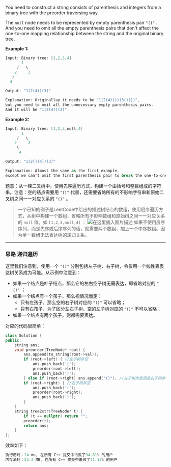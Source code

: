 You need to construct a string consists of parenthesis and integers from a binary tree with the preorder traversing way.

The `null` node needs to be represented by empty parenthesis pair `"()"` . And you need to omit all the empty parenthesis pairs that don't affect the one-to-one mapping relationship between the string and the original binary tree.

**Example 1:**

```swift
Input: Binary tree: [1,2,3,4]
       1
     /   \
    2     3
   /    
  4     

Output: "1(2(4))(3)"

Explanation: Originallay it needs to be "1(2(4)())(3()())", 
but you need to omit all the unnecessary empty parenthesis pairs. 
And it will be "1(2(4))(3)".
```

**Example 2:**

```swift
Input: Binary tree: [1,2,3,null,4]
       1
     /   \
    2     3
     \  
      4 

Output: "1(2()(4))(3)"

Explanation: Almost the same as the first example, 
except we can't omit the first parenthesis pair to break the one-to-one mapping relationship between the input and the output.
```

题意：从一棵二叉树中，使用先序遍历方式，构建一个由括号和整数组成的字符串。注意：空的结点需要用 `"()"` 代替，还需要省略所有的不影响字符串和原始二叉树之间一一对应关系的 `"()"` 。

> 一个已知的例子是LeetCode中给出的描述树结点的数组，使用层序遍历方式，从树中构建一个数组，省略所有不影响数组和原始树之间一一对应关系的 `null` 值。如 `[1,2,3,null,4]` ：
> ![在这里插入图片描述](https://img-blog.csdnimg.cn/20201006171025247.png#pic_center)
> 如果不使用层序序列，而是先序或后序序列的话，就需要两个数组，加上一个中序数组。因为单一数组无法表达树的递归关系。



---
### 思路 递归遍历
这里我们注意到，使用一个 `"()"` 分别包括左子树、右子树，令仅用一个线性表表达树关系成为可能。从示例中注意到：
- 如果一个结点是叶子结点，那么它的左右空子树无需表达，即省略对应的 `"()"` ；
- 如果一个结点有一个孩子，那么视情况而定：
	- 只有左孩子，那么空的右子树对应的 `"()"` 可以省略；
	- 只有右孩子，为了区分左右子树，空的左子树对应的 `"()"` 不可以省略；
- 如果一个结点有两个孩子，则都需要表达。

对应的代码很简单：
```cpp
class Solution {
public:
    string ans;
    void preorder(TreeNode* root) {
        ans.append(to_string(root->val));
        if (root->left) { //左子树非空
            ans.push_back('(');
            preorder(root->left);
            ans.push_back(')');
        } else if (root->right) ans.append("()"); //左子树为空但是右子树非空
        if (root->right) { //右子树非空
            ans.push_back('(');
            preorder(root->right);
            ans.push_back(')');
        }  
    }
    string tree2str(TreeNode* t) {
        if (t == nullptr) return "";
        preorder(t);
        return ans;
    }
};
```
效率如下：
```cpp
执行用时：24 ms, 在所有 C++ 提交中击败了94.61% 的用户
内存消耗：23.3 MB, 在所有 C++ 提交中击败了71.13% 的用户
```

 
